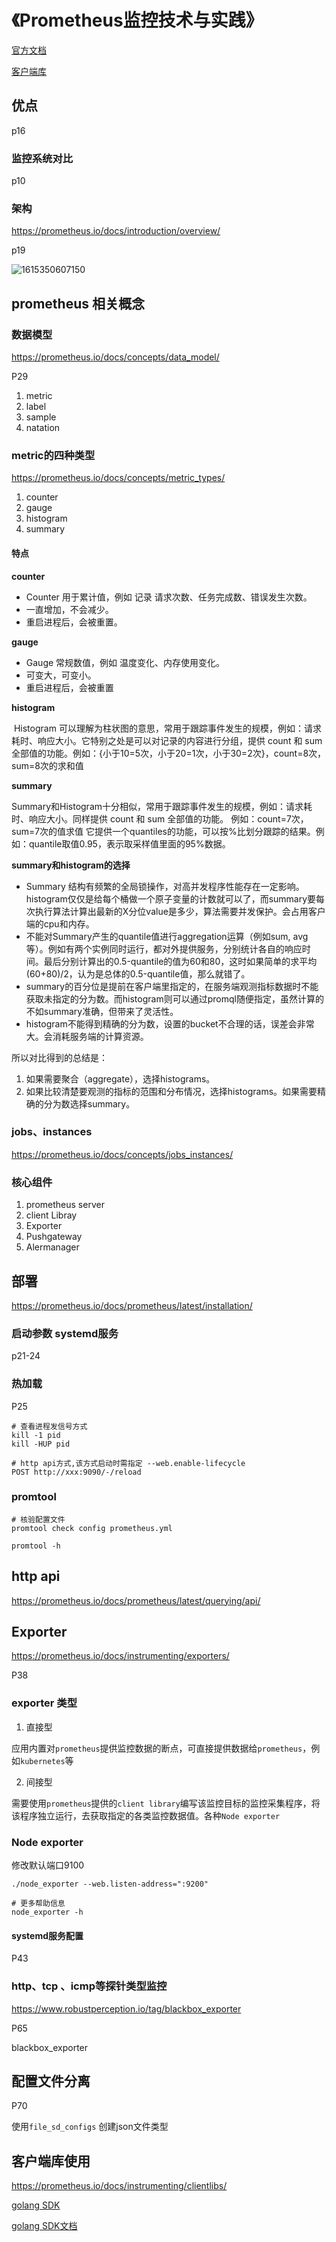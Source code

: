 

# 《Prometheus监控技术与实践》

[官方文档](https://prometheus.io/docs/introduction/overview/)

[客户端库](https://prometheus.io/docs/instrumenting/clientlibs/)



## 优点

p16



### 监控系统对比

p10



### 架构

https://prometheus.io/docs/introduction/overview/

p19

![1615350607150](笔记.assets/1615350607150.png)

## prometheus 相关概念

### 数据模型

https://prometheus.io/docs/concepts/data_model/

P29

1. metric
2. label
3. sample
4. natation

### metric的四种类型

https://prometheus.io/docs/concepts/metric_types/

1. counter
2. gauge
3. histogram
4. summary

#### 特点

**counter**

- Counter 用于累计值，例如 记录 请求次数、任务完成数、错误发生次数。
- 一直增加，不会减少。
- 重启进程后，会被重置。

**gauge**

- Gauge 常规数值，例如 温度变化、内存使用变化。
- 可变大，可变小。
- 重启进程后，会被重置

**histogram**

​     Histogram 可以理解为柱状图的意思，常用于跟踪事件发生的规模，例如：请求耗时、响应大小。它特别之处是可以对记录的内容进行分组，提供 count 和 sum 全部值的功能。例如：{小于10=5次，小于20=1次，小于30=2次}，count=8次，sum=8次的求和值 

**summary**

​     Summary和Histogram十分相似，常用于跟踪事件发生的规模，例如：请求耗时、响应大小。同样提供 count 和 sum 全部值的功能。
例如：count=7次，sum=7次的值求值
它提供一个quantiles的功能，可以按%比划分跟踪的结果。例如：quantile取值0.95，表示取采样值里面的95%数据。 

**summary和histogram的选择**

- Summary 结构有频繁的全局锁操作，对高并发程序性能存在一定影响。histogram仅仅是给每个桶做一个原子变量的计数就可以了，而summary要每次执行算法计算出最新的X分位value是多少，算法需要并发保护。会占用客户端的cpu和内存。
- 不能对Summary产生的quantile值进行aggregation运算（例如sum, avg等）。例如有两个实例同时运行，都对外提供服务，分别统计各自的响应时间。最后分别计算出的0.5-quantile的值为60和80，这时如果简单的求平均(60+80)/2，认为是总体的0.5-quantile值，那么就错了。
- summary的百分位是提前在客户端里指定的，在服务端观测指标数据时不能获取未指定的分为数。而histogram则可以通过promql随便指定，虽然计算的不如summary准确，但带来了灵活性。
- histogram不能得到精确的分为数，设置的bucket不合理的话，误差会非常大。会消耗服务端的计算资源。

所以对比得到的总结是：

1. 如果需要聚合（aggregate），选择histograms。
2. 如果比较清楚要观测的指标的范围和分布情况，选择histograms。如果需要精确的分为数选择summary。





### jobs、instances

https://prometheus.io/docs/concepts/jobs_instances/

### 核心组件

1.  prometheus server
2. client Libray
3. Exporter
4. Pushgateway
5. Alermanager



## 部署

https://prometheus.io/docs/prometheus/latest/installation/

### 启动参数 systemd服务

p21-24



### 热加载

P25

```shell
# 查看进程发信号方式
kill -1 pid
kill -HUP pid

# http api方式,该方式启动时需指定 --web.enable-lifecycle
POST http://xxx:9090/-/reload
```



### promtool

```shell
# 核验配置文件
promtool check config prometheus.yml

promtool -h
```



## http api

https://prometheus.io/docs/prometheus/latest/querying/api/



## Exporter

https://prometheus.io/docs/instrumenting/exporters/

P38

### exporter 类型

1.  直接型

   应用内置对`prometheus`提供监控数据的断点，可直接提供数据给`prometheus`，例如`kubernetes`等

2.  间接型

   需要使用`prometheus`提供的`client library`编写该监控目标的监控采集程序，将该程序独立运行，去获取指定的各类监控数据值。各种`Node exporter`



### Node exporter

修改默认端口9100

```shell
./node_exporter --web.listen-address=":9200"

# 更多帮助信息
node_exporter -h
```

#### systemd服务配置

P43



### http、tcp 、icmp等探针类型监控

https://www.robustperception.io/tag/blackbox_exporter

P65

blackbox_exporter



## 配置文件分离

P70

使用`file_sd_configs` 创建json文件类型





## 客户端库使用

https://prometheus.io/docs/instrumenting/clientlibs/

[golang SDK](https://github.com/prometheus/client_golang)

[golang SDK文档](https://pkg.go.dev/github.com/prometheus/client_golang/prometheus#Counter)

























